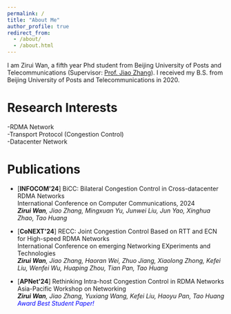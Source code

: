 ```yaml
---
permalink: /
title: "About Me"
author_profile: true
redirect_from: 
  - /about/
  - /about.html
---
```


I am Zirui Wan, a fifth year Phd student from Beijing University of Posts and Telecommunications (Supervisor: [Prof. Jiao Zhang](https://jiao-bupt.github.io/)). I received my B.S. from Beijing University of Posts and Telecommunications in 2020.

Research Interests
======
-RDMA Network  
-Transport Protocol (Congestion Control)  
-Datacenter Network  

# Publications
-  [**INFOCOM'24**] BiCC: Bilateral Congestion Control in Cross-datacenter RDMA Networks  
   International Conference on Computer Communications, 2024  
   ***Zirui Wan**, Jiao Zhang, Mingxuan Yu, Junwei Liu, Jun Yao, Xinghua Zhao, Tao Huang*

- [**CoNEXT'24**] RECC: Joint Congestion Control Based on RTT and ECN for High-speed RDMA Networks  
   International Conference on emerging Networking EXperiments and Technologies  
   ***Zirui Wan**, Jiao Zhang, Haoran Wei, Zhuo Jiang, Xiaolong Zhong, Kefei Liu, Wenfei Wu, Huaping Zhou, Tian Pan, Tao Huang*

- [**APNet'24**] Rethinking Intra-host Congestion Control in RDMA Networks  
   Asia-Pacific Workshop on Networking  
   ***Zirui Wan**, Jiao Zhang, Yuxiang Wang, Kefei Liu, Haoyu Pan, Tao Huang*  
   *<font color=blue> Award Best Student Paper!</font>*  
